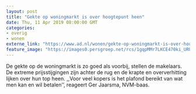```yaml
---
layout: post
title: "Gekte op woningmarkt is over hoogtepunt heen"
date: Thu, 11 Apr 2019 08:00:00 GMT
categories: 
- overig 
- wonen 
externe_link: "https://www.ad.nl/wonen/gekte-op-woningmarkt-is-over-hoogtepunt-heen~a836b641/"
feature_image: "https://images0.persgroep.net/rcs/1gqpMMr7LKCE470ki_URUzPrqdk/diocontent/145108596/_fitwidth/400/?appId=21791a8992982cd8da851550a453bd7f&quality=0.7"
---
```


De gekte op de woningmarkt is zo goed als voorbij, stellen de makelaars. De extreme prijsstijgingen zijn achter de rug en de krapte en oververhitting lijken over hun top heen. ,,Voor veel kopers is het plafond bereikt van wat men kan en wil betalen’’, reageert Ger Jaarsma, NVM-baas.
